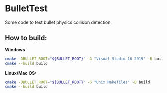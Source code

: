 # BulletTest
Some code to test bullet physics collision detection.

## How to build:

**Windows**
```sh
cmake -DBULLET_ROOT="${BULLET_ROOT}" -G "Visual Studio 16 2019" -B build
cmake --build build
```

**Linux/Mac OS:**
```sh
cmake -DBULLET_ROOT="${BULLET_ROOT}" -G "Unix Makefiles" -B build
cmake --build build
```
